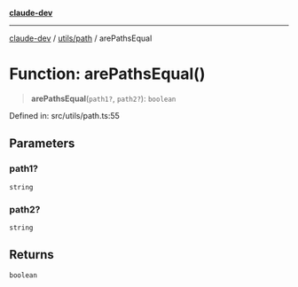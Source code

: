 [**claude-dev**](../../../README.md)

***

[claude-dev](../../../README.md) / [utils/path](../README.md) / arePathsEqual

# Function: arePathsEqual()

> **arePathsEqual**(`path1?`, `path2?`): `boolean`

Defined in: src/utils/path.ts:55

## Parameters

### path1?

`string`

### path2?

`string`

## Returns

`boolean`
